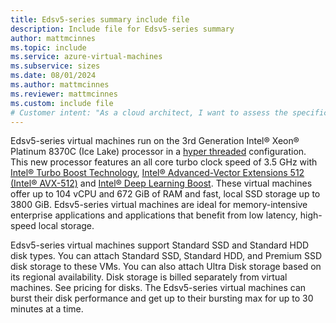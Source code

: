 ```yaml
---
title: Edsv5-series summary include file
description: Include file for Edsv5-series summary
author: mattmcinnes
ms.topic: include
ms.service: azure-virtual-machines
ms.subservice: sizes
ms.date: 08/01/2024
ms.author: mattmcinnes
ms.reviewer: mattmcinnes
ms.custom: include file
# Customer intent: "As a cloud architect, I want to assess the specifications of Edsv5-series virtual machines, so that I can determine if they meet the performance and storage requirements for our memory-intensive enterprise applications."
---
```

Edsv5-series virtual machines run on the 3rd Generation Intel® Xeon® Platinum 8370C (Ice Lake) processor in a [hyper threaded](https://www.intel.com/content/www/us/en/architecture-and-technology/hyper-threading/hyper-threading-technology.html) configuration. This new processor features an all core turbo clock speed of 3.5 GHz with [Intel&reg; Turbo Boost Technology](https://www.intel.com/content/www/us/en/architecture-and-technology/turbo-boost/turbo-boost-technology.html), [Intel&reg; Advanced-Vector Extensions 512 (Intel&reg; AVX-512)](https://www.intel.com/content/www/us/en/architecture-and-technology/avx-512-overview.html) and [Intel&reg; Deep Learning Boost](https://software.intel.com/content/www/us/en/develop/topics/ai/deep-learning-boost.html). These virtual machines offer up to 104 vCPU and 672 GiB of RAM and fast, local SSD storage up to 3800 GiB. Edsv5-series virtual machines are ideal for memory-intensive enterprise applications and applications that benefit from low latency, high-speed local storage.

Edsv5-series virtual machines support Standard SSD and Standard HDD disk types. You can attach Standard SSD, Standard HDD, and Premium SSD disk storage to these VMs. You can also attach Ultra Disk storage based on its regional availability. Disk storage is billed separately from virtual machines. See pricing for disks. The Edsv5-series virtual machines can burst their disk performance and get up to their bursting max for up to 30 minutes at a time.
